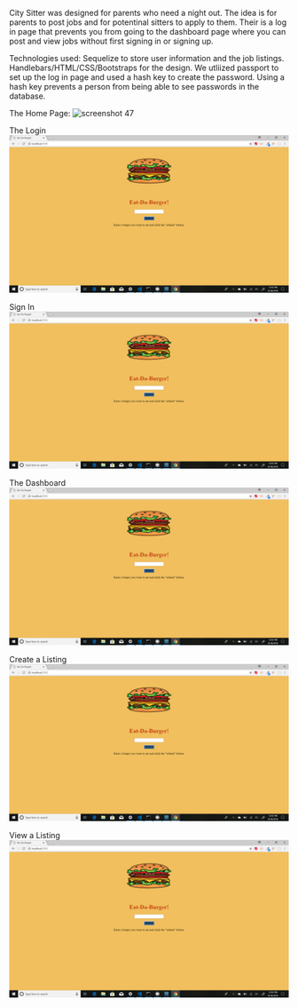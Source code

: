City Sitter was designed for parents who need a night out. The idea is for parents to post jobs and for potentinal sitters to apply to them. Their is a log in page that prevents you from going to the dashboard page where you can post and view jobs without first signing in or signing up. 

Technologies used: 
  Sequelize to store user information and the job listings. 
  Handlebars/HTML/CSS/Bootstraps for the design. 
  We utliized passport to set up the log in page and used a hash key to create the password. Using a hash key prevents a person from being   able to see passwords in the database. 
  
  The Home Page:
  ![screenshot 47](https://github.com/Project2-Team4/Project2/blob/master/public/assets/images/burger1.png)
  
  The Login 
 ![screenshot 47](https://github.com/tjleis25/burger/blob/master/public/assets/img/burger1.png)
  
  Sign In
 ![screenshot 47](https://github.com/tjleis25/burger/blob/master/public/assets/img/burger1.png)
  
  The Dashboard
![screenshot 47](https://github.com/tjleis25/burger/blob/master/public/assets/img/burger1.png)
  
  Create a Listing  
 ![screenshot 47](https://github.com/tjleis25/burger/blob/master/public/assets/img/burger1.png)
  
  View a Listing
  ![screenshot 47](https://github.com/tjleis25/burger/blob/master/public/assets/img/burger1.png)
